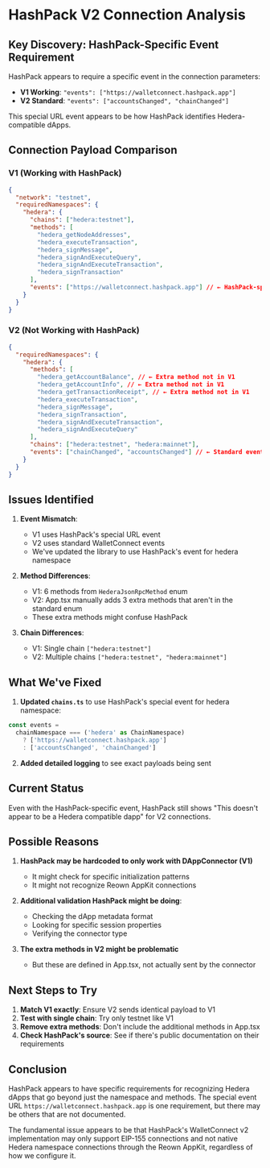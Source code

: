 # HashPack V2 Connection Analysis

## Key Discovery: HashPack-Specific Event Requirement

HashPack appears to require a specific event in the connection parameters:

- **V1 Working**: `"events": ["https://walletconnect.hashpack.app"]`
- **V2 Standard**: `"events": ["accountsChanged", "chainChanged"]`

This special URL event appears to be how HashPack identifies Hedera-compatible dApps.

## Connection Payload Comparison

### V1 (Working with HashPack)

```json
{
  "network": "testnet",
  "requiredNamespaces": {
    "hedera": {
      "chains": ["hedera:testnet"],
      "methods": [
        "hedera_getNodeAddresses",
        "hedera_executeTransaction",
        "hedera_signMessage",
        "hedera_signAndExecuteQuery",
        "hedera_signAndExecuteTransaction",
        "hedera_signTransaction"
      ],
      "events": ["https://walletconnect.hashpack.app"] // ← HashPack-specific
    }
  }
}
```

### V2 (Not Working with HashPack)

```json
{
  "requiredNamespaces": {
    "hedera": {
      "methods": [
        "hedera_getAccountBalance", // ← Extra method not in V1
        "hedera_getAccountInfo", // ← Extra method not in V1
        "hedera_getTransactionReceipt", // ← Extra method not in V1
        "hedera_executeTransaction",
        "hedera_signMessage",
        "hedera_signTransaction",
        "hedera_signAndExecuteTransaction",
        "hedera_signAndExecuteQuery"
      ],
      "chains": ["hedera:testnet", "hedera:mainnet"],
      "events": ["chainChanged", "accountsChanged"] // ← Standard events
    }
  }
}
```

## Issues Identified

1. **Event Mismatch**:
   - V1 uses HashPack's special URL event
   - V2 uses standard WalletConnect events
   - We've updated the library to use HashPack's event for hedera namespace

2. **Method Differences**:
   - V1: 6 methods from `HederaJsonRpcMethod` enum
   - V2: App.tsx manually adds 3 extra methods that aren't in the standard enum
   - These extra methods might confuse HashPack

3. **Chain Differences**:
   - V1: Single chain `["hedera:testnet"]`
   - V2: Multiple chains `["hedera:testnet", "hedera:mainnet"]`

## What We've Fixed

1. **Updated `chains.ts`** to use HashPack's special event for hedera namespace:

```typescript
const events =
  chainNamespace === ('hedera' as ChainNamespace)
    ? ['https://walletconnect.hashpack.app']
    : ['accountsChanged', 'chainChanged']
```

2. **Added detailed logging** to see exact payloads being sent

## Current Status

Even with the HashPack-specific event, HashPack still shows "This doesn't appear to be a Hedera
compatible dapp" for V2 connections.

## Possible Reasons

1. **HashPack may be hardcoded to only work with DAppConnector (V1)**
   - It might check for specific initialization patterns
   - It might not recognize Reown AppKit connections

2. **Additional validation HashPack might be doing**:
   - Checking the dApp metadata format
   - Looking for specific session properties
   - Verifying the connector type

3. **The extra methods in V2 might be problematic**
   - But these are defined in App.tsx, not actually sent by the connector

## Next Steps to Try

1. **Match V1 exactly**: Ensure V2 sends identical payload to V1
2. **Test with single chain**: Try only testnet like V1
3. **Remove extra methods**: Don't include the additional methods in App.tsx
4. **Check HashPack's source**: See if there's public documentation on their requirements

## Conclusion

HashPack appears to have specific requirements for recognizing Hedera dApps that go beyond just
the namespace and methods. The special event URL `https://walletconnect.hashpack.app` is one
requirement, but there may be others that are not documented.

The fundamental issue appears to be that HashPack's WalletConnect v2 implementation may only
support EIP-155 connections and not native Hedera namespace connections through the Reown
AppKit, regardless of how we configure it.
